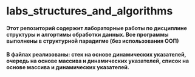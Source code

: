 # labs_structures_and_algorithms
#### Этот репозиторий содержит лабораторные работы по дисциплине структуры и алгортимы обработки данных. Все программы выполнены в структурной парадигме (без использования ООП)

#### В файлах реализованы: стек на основе динамических указателей, очередь на основе массива и динамических указателей, список на основе массива и динамических указателей.

